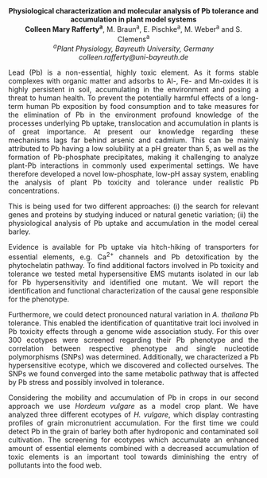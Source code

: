 <center><strong>Physiological characterization and molecular analysis of Pb tolerance
and accumulation in plant model systems </strong>

<center><strong>Colleen Mary Rafferty<sup>a</sup></strong>, M. Braun<sup>a</sup>, E. Pischke<sup>a</sup>, M. Weber<sup>a</sup>
and S. Clemens<sup>a</sup>

<center><i><sup>a</sup>Plant Physiology, Bayreuth University, Germany </i>

<center><i>colleen.rafferty@uni-bayreuth.de </i>

<p style="text-align:justify">Lead (Pb) is a non-essential, highly toxic element. As it forms stable
complexes with organic matter and adsorbs to Al-, Fe- and Mn-oxides it
is highly persistent in soil, accumulating in the environment and posing
a threat to human health. To prevent the potentially harmful effects of
a long-term human Pb exposition by food consumption and to take measures
for the elimination of Pb in the environment profound knowledge of the
processes underlying Pb uptake, translocation and accumulation in plants
is of great importance. At present our knowledge regarding these
mechanisms lags far behind arsenic and cadmium. This can be mainly
attributed to Pb having a low solubility at a pH greater than 5, as well
as the formation of Pb-phosphate precipitates, making it challenging to
analyze plant-Pb interactions in commonly used experimental settings. We
have therefore developed a novel low-phosphate, low-pH assay system,
enabling the analysis of plant Pb toxicity and tolerance under realistic
Pb concentrations.

<p style="text-align:justify">This is being used for two different approaches: (i) the search for
relevant genes and proteins by studying induced or natural genetic
variation; (ii) the physiological analysis of Pb uptake and accumulation
in the model cereal barley.

<p style="text-align:justify">Evidence is available for Pb uptake via hitch-hiking of transporters for
essential elements, e.g. Ca<sup>2+</sup> channels and Pb detoxification by the
phytochelatin pathway. To find additional factors involved in Pb
toxicity and tolerance we tested metal hypersensitive EMS mutants
isolated in our lab for Pb hypersensitivity and identified one mutant.
We will report the identification and functional characterization of the
causal gene responsible for the phenotype.

<p style="text-align:justify">Furthermore, we could detect pronounced natural variation in <i>A.
thaliana</i> Pb tolerance. This enabled the identification of quantitative
trait loci involved in Pb toxicity effects through a genome wide
association study. For this over 300 ecotypes were screened regarding
their Pb phenotype and the correlation between respective phenotype and
single nucleotide polymorphisms (SNPs) was determined. Additionally, we
characterized a Pb hypersensitive ecotype, which we discovered and
collected ourselves. The SNPs we found converged into the same metabolic
pathway that is affected by Pb stress and possibly involved in
tolerance.

<p style="text-align:justify">Considering the mobility and accumulation of Pb in crops in our second
approach we use <i>Hordeum vulgare</i> as a model crop plant. We have
analyzed three different ecotypes of <i>H. vulgare</i>, which display
contrasting profiles of grain micronutrient accumulation. For the first
time we could detect Pb in the grain of barley both after hydroponic and
contaminated soil cultivation. The screening for ecotypes which
accumulate an enhanced amount of essential elements combined with a
decreased accumulation of toxic elements is an important tool towards
diminishing the entry of pollutants into the food web.
